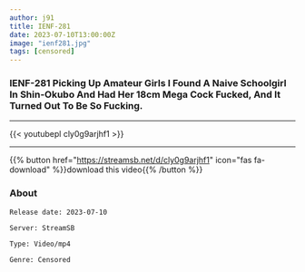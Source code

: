 ```yaml
---
author: j91
title: IENF-281
date: 2023-07-10T13:00:00Z
image: "ienf281.jpg"
tags: [censored]
---
```


### IENF-281 Picking Up Amateur Girls I Found A Naive Schoolgirl In Shin-Okubo And Had Her 18cm Mega Cock Fucked, And It Turned Out To Be So Fucking.
___

{{< youtubepl cly0g9arjhf1 >}}
___

{{% button href="https://streamsb.net/d/cly0g9arjhf1" icon="fas fa-download" %}}download this video{{% /button %}}
### About

`Release date: 2023-07-10`

`Server: StreamSB`

`Type: Video/mp4`

`Genre:	Censored`